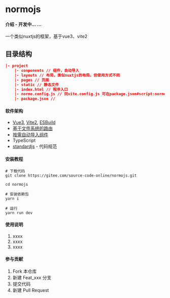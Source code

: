 # normojs

#### 介绍 - 开发中... ...
一个类似nuxtjs的框架，基于vue3、vite2



## 目录结构

```json
|- project
	|- conponents // 组件，自动导入
	|- layouts // 布局，类似nuxtjs的布局，但使用方式不同
	|- pages // 页面
	|- static // 静态文件
	|- index.html // 程序入口
	|- normo.config.js // 同vite.config.js 可在package.json#script:normo修改
	|- package.json // 
```





#### 软件架构
*  [Vue3](https://github.com/vuejs/vue-next), [Vite2](https://github.com/vitejs/vite), [ESBuild](https://github.com/evanw/esbuild)
* [基于文件系统的路由](https://github.com/vamplate/vite-plugin-voie)
* [按需自动导入组件](https://github.com/antfu/vite-plugin-components)
* TypeScript
* [standardjs](https://github.com/standard/standard) - 代码规范

#### 安装教程

```shell
# 下载代码
git clone https://gitee.com/source-code-online/normojs.git

cd normojs

# 安装依赖包
yarn i

# 运行
yarn run dev
```



#### 使用说明

1.  xxxx
2.  xxxx
3.  xxxx

#### 参与贡献

1.  Fork 本仓库
2.  新建 Feat_xxx 分支
3.  提交代码
4.  新建 Pull Request

